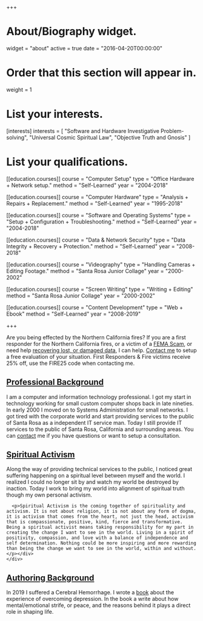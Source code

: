 +++
# About/Biography widget.
widget = "about"
active = true
date = "2016-04-20T00:00:00"

# Order that this section will appear in.
weight = 1

# List your interests.
[interests]
  interests = [
    "Software and Hardware Investigative Problem-solving",
    "Universal Cosmic Spiritual Law",
    "Objective Truth and Gnosis"
  ]

# List your qualifications.
[[education.courses]]
  course = "Computer Setup"
  type = "Office Hardware + Network setup."
  method = "Self-Learned"
  year = "2004-2018"

[[education.courses]]
  course = "Computer Hardware"
  type = "Analysis + Repairs + Replacement."
  method = "Self-Learned"
  year = "1995-2018"

[[education.courses]]
  course = "Software and Operating Systems"
  type = "Setup + Configuration + Troubleshooting."
  method = "Self-Learned"
  year = "2004-2018"

[[education.courses]]
  course = "Data & Network Security"
  type = "Data Integrity + Recovery + Protection."
  method = "Self-Learned"
  year = "2008-2018"

[[education.courses]]
  course = "Videography"
  type = "Handling Cameras + Editing Footage."
  method = "Santa Rosa Junior Collage"
  year = "2000-2002"

[[education.courses]]
  course = "Screen Writing"
  type = "Writing + Editing"
  method = "Santa Rosa Junior Collage"
  year = "2000-2002"

[[education.courses]]
  course = "Content Development"
  type = "Web + Ebook"
  method = "Self-Learned"
  year = "2008-2019"


+++

<div class="alert-container">Are you being effected by the Northern California fires? If you are a first responder for the Northern California fires, or a victim of a <a href="updates/update-fema-scam">FEMA Scam</a>, or need help <a href="services/data/recovery">recovering lost, or damaged data</a>, I can help. <a href="#contact">Contact me</a> to setup a free evaluation of your situation. First Responders & Fire victims receive 25% off, use the FIRE25 code when contacting me.</div>

<div class="panel-group" id="accordion">
  <div class="panel panel-default">
    <div class="panel-heading">
      <h2 class="panel-title">
        <a data-toggle="collapse" data-parent="#accordion" href="#collapse1">Professional Background</a>
      </h2>
    </div>
    <div id="collapse1" class="panel-collapse collapse in">
      <div class="panel-body"><p>I am a computer and information technology professional. I got my start in technology working for small custom computer shops back in late nineties. In early 2000 I moved on to Systems Administration for small networks. I got tired with the corporate world and start providing services to the public of Santa Rosa as a independent IT service man. Today I still provide IT services to the public of Santa Rosa, California and surrounding areas. You can <a href="#contact">contact</a> me if you have questions or want to setup a consultation.</p></div>
    </div>
  </div>
  <div class="panel panel-default">
    <div class="panel-heading">
      <h2 class="panel-title">
        <a data-toggle="collapse" data-parent="#accordion" href="#collapse2">Spiritual Activism</a>
      </h2>
    </div>
    <div id="collapse2" class="panel-collapse collapse">
      <div class="panel-body"><p>Along the way of providing technical services to the public, I noticed great suffering happening on a spiritual level between myself and the world. I realized I could no longer sit by and watch my world be destroyed by inaction. Today I work to bring my world into alignment of spiritual truth though my own personal activism.</p>

      <p>Spiritual Activism is the coming together of spirituality and activism. It is not about religion, it is not about any form of dogma, it is activism that comes from the heart, not just the head, activism that is compassionate, positive, kind, fierce and transformative. Being a spiritual activist means taking responsibility for my part in creating the change I want to see in the world. Living in a spirit of positivity, compassion, and love with a balance of independence and self determination. Nothing could be more inspiring and more rewarding than being the change we want to see in the world, within and without.</p></div>
    </div>
  </div>
  <div class="panel panel-default">
    <div class="panel-heading">
      <h2 class="panel-title">
        <a data-toggle="collapse" data-parent="#accordion" href="#collapse3">Authoring Background</a>
      </h2>
    </div>
    <div id="collapse3" class="panel-collapse collapse">
      <div class="panel-body"><p>In 2019 I suffered a Cerebral Hemorrhage. I wrote a <a href="/publications/publication-most-improved/">book</a> about the experience of overcoming depression. In the book a write about how mental/emotional strife, or peace, and the reasons behind it plays a direct role in shaping life.</p></div>
    </div>
  </div>

</div>
